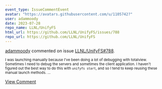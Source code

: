 ```yaml
---
event_type: IssueCommentEvent
avatar: "https://avatars.githubusercontent.com/u/1105742?"
user: adammoody
date: 2023-07-28
repo_name: LLNL/UnifyFS
html_url: https://github.com/LLNL/UnifyFS/issues/788
repo_url: https://github.com/LLNL/UnifyFS
---
```


<a href='https://github.com/adammoody' target='_blank'>adammoody</a> commented on issue <a href='https://github.com/LLNL/UnifyFS/issues/788' target='_blank'>LLNL/UnifyFS#788</a>.

<small>I was launching manually because I've been doing a lot of debugging with totalview.  Sometimes I need to debug the servers and sometimes the client application.  I haven't figured out the best way to do this with ``unifyfs start``, and so I tend to keep reusing these manual launch methods....</small>

<a href='https://github.com/LLNL/UnifyFS/issues/788' target='_blank'>View Comment</a>